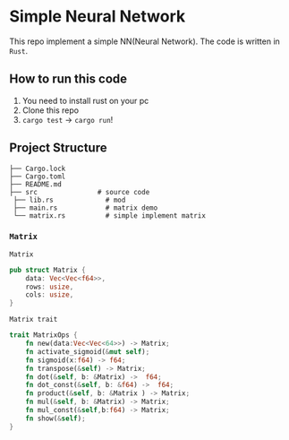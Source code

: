 # Simple Neural Network
This repo implement a simple NN(Neural Network). The code is written in `Rust`.

## How to run this code
1. You need to install rust on your pc
2. Clone this repo
3. `cargo test` -> `cargo run`!

## Project Structure
```shell
├── Cargo.lock
├── Cargo.toml
├── README.md
├── src               # source code
 ├── lib.rs             # mod 
 ├── main.rs            # matrix demo
 └── matrix.rs          # simple implement matrix
```
### `Matrix`  
`Matrix`
```rust
pub struct Matrix {
    data: Vec<Vec<f64>>,
    rows: usize,
    cols: usize,
}
```

`Matrix trait`
```rust
trait MatrixOps {
    fn new(data:Vec<Vec<64>>) -> Matrix;
    fn activate_sigmoid(&mut self);
    fn sigmoid(x:f64) -> f64;
    fn transpose(&self) -> Matrix;
    fn dot(&self, b: &Matrix) ->  f64;
    fn dot_const(&self, b: &f64) ->  f64;
    fn product(&self, b: &Matrix ) -> Matrix;
    fn mul(&self, b: &Matrix) -> Matrix;
    fn mul_const(&self,b:f64) -> Matrix;
    fn show(&self);
}
```
